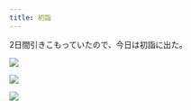 ```yaml
---
title: 初詣
---
```


2日間引きこもっていたので、今日は初詣に出た。

![](https://photos.old.apkas.net/medium/202301/20230103-130647.webp)

![](https://photos.old.apkas.net/medium/202301/20230103-130807.webp)

![](https://photos.old.apkas.net/medium/202301/20230103-130820.webp)
